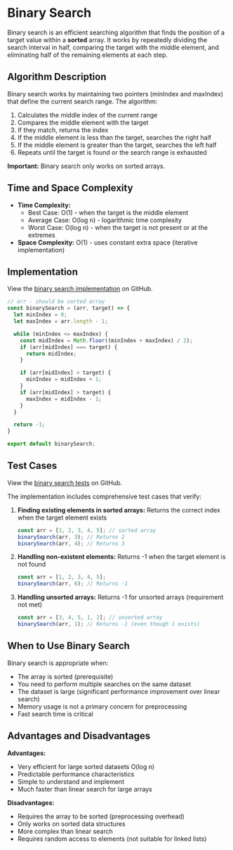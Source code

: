 # Binary Search

Binary search is an efficient searching algorithm that finds the position of a target value within a **sorted** array. It works by repeatedly dividing the search interval in half, comparing the target with the middle element, and eliminating half of the remaining elements at each step.

## Algorithm Description

Binary search works by maintaining two pointers (minIndex and maxIndex) that define the current search range. The algorithm:

1. Calculates the middle index of the current range
2. Compares the middle element with the target
3. If they match, returns the index
4. If the middle element is less than the target, searches the right half
5. If the middle element is greater than the target, searches the left half
6. Repeats until the target is found or the search range is exhausted

**Important:** Binary search only works on sorted arrays.

## Time and Space Complexity

- **Time Complexity:**
  - Best Case: O(1) - when the target is the middle element
  - Average Case: O(log n) - logarithmic time complexity
  - Worst Case: O(log n) - when the target is not present or at the extremes
- **Space Complexity:** O(1) - uses constant extra space (iterative implementation)

## Implementation

View the [binary search implementation](https://github.com/kostyngricuk/patterns-algorithms-and-data-structures/blob/master/examples/algorithms/search/binarySearch/index.js) on GitHub.

```js
// arr - should be sorted array
const binarySearch = (arr, target) => {
  let minIndex = 0;
  let maxIndex = arr.length - 1;

  while (minIndex <= maxIndex) {
    const midIndex = Math.floor((minIndex + maxIndex) / 2);
    if (arr[midIndex] === target) {
      return midIndex;
    }

    if (arr[midIndex] < target) {
      minIndex = midIndex + 1;
    }
    if (arr[midIndex] > target) {
      maxIndex = midIndex - 1;
    }
  }

  return -1;
}

export default binarySearch;
```

## Test Cases

View the [binary search tests](https://github.com/kostyngricuk/patterns-algorithms-and-data-structures/blob/master/examples/algorithms/search/binarySearch/index.test.js) on GitHub.

The implementation includes comprehensive test cases that verify:

1. **Finding existing elements in sorted arrays:** Returns the correct index when the target element exists

   ```js
   const arr = [1, 2, 3, 4, 5]; // sorted array
   binarySearch(arr, 3); // Returns 2
   binarySearch(arr, 4); // Returns 3
   ```

2. **Handling non-existent elements:** Returns -1 when the target element is not found

   ```js
   const arr = [1, 2, 3, 4, 5];
   binarySearch(arr, 6); // Returns -1
   ```

3. **Handling unsorted arrays:** Returns -1 for unsorted arrays (requirement not met)

   ```js
   const arr = [3, 4, 5, 1, 2]; // unsorted array
   binarySearch(arr, 1); // Returns -1 (even though 1 exists)
   ```

## When to Use Binary Search

Binary search is appropriate when:

- The array is sorted (prerequisite)
- You need to perform multiple searches on the same dataset
- The dataset is large (significant performance improvement over linear search)
- Memory usage is not a primary concern for preprocessing
- Fast search time is critical

## Advantages and Disadvantages

**Advantages:**

- Very efficient for large sorted datasets O(log n)
- Predictable performance characteristics
- Simple to understand and implement
- Much faster than linear search for large arrays

**Disadvantages:**

- Requires the array to be sorted (preprocessing overhead)
- Only works on sorted data structures
- More complex than linear search
- Requires random access to elements (not suitable for linked lists)

